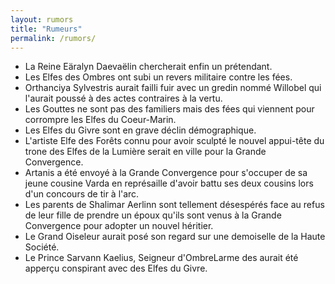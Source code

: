 ```yaml
---
layout: rumors
title: "Rumeurs"
permalink: /rumors/
---
```


- La Reine Eäralyn Daevaëlin chercherait enfin un prétendant.
- Les Elfes des Ombres ont subi un revers militaire contre les fées.
- Orthanciya Sylvestris aurait failli fuir avec un gredin nommé Willobel qui l'aurait poussé à des actes contraires à la vertu.
- Les Gouttes ne sont pas des familiers mais des fées qui viennent pour corrompre les Elfes du Coeur-Marin.
- Les Elfes du Givre sont en grave déclin démographique.
- L'artiste Elfe des Forêts connu pour avoir sculpté le nouvel appui-tête du trone des Elfes de la Lumière serait en ville pour la Grande Convergence.
- Artanis a été envoyé à la Grande Convergence pour s'occuper de sa jeune cousine Varda en représaille d'avoir battu ses deux cousins lors d'un concours de tir à l'arc.
- Les parents de Shalimar Aerlinn sont tellement désespérés face au refus de leur fille de prendre un époux qu'ils sont venus à la Grande Convergence pour adopter un nouvel héritier. 
- Le Grand Oiseleur aurait posé son regard sur une demoiselle de la Haute Société.
- Le Prince Sarvann Kaelius, Seigneur d'OmbreLarme des aurait été apperçu conspirant avec des Elfes du Givre.
